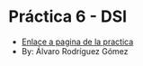 # Práctica 6 - DSI

* [Enlace a pagina de la practica](https://ull-esit-inf-dsi-2122.github.io/ull-esit-inf-dsi-21-22-prct06-generics-solid-AlvaroRGZ/)
* By: Álvaro Rodríguez Gómez
